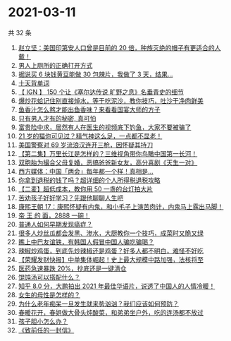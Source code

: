 # 2021-03-11

共 32 条

<!-- BEGIN ZHIHUVIDEO -->
<!-- 最后更新时间 Thu Mar 11 2021 17:09:56 GMT+0800 (China Standard Time) -->
1. [赵立坚：美国印第安人口曾是目前的 20 倍，种族灭绝的帽子有更适合的人戴！](https://www.zhihu.com/zvideo/1353034746524610560)
1. [男人上厕所的正确打开方式](https://www.zhihu.com/zvideo/1353067962195095552)
1. [据说买 6 块钱黄豆能做 30 包辣片，我做了 3 天，结果...](https://www.zhihu.com/zvideo/1353296649847046144)
1. [十天背单词](https://www.zhihu.com/zvideo/1353024773597880320)
1. [【 IGN 】 150 个让《塞尔达传说 旷野之息》名垂青史的细节](https://www.zhihu.com/zvideo/1352927378948202496)
1. [爆炒花蛤记住别直接焯水，等于吃泥沙，教你技巧，吐沙干净肉鲜美](https://www.zhihu.com/zvideo/1353275265011949571)
1. [鱼香汁怎么熬才能出鱼香味？来看看国宴大师的方子](https://www.zhihu.com/zvideo/1353010822831132673)
1. [只有男人才有的秘密, 真可怕](https://www.zhihu.com/zvideo/1353300580409028608)
1. [富贵险中求，居然有人在医生的视频底下钓鱼，大家不要被骗了](https://www.zhihu.com/zvideo/1353017570920919041)
1. [21 岁的猫你可见过？精气神这么足，一点都不显老！](https://www.zhihu.com/zvideo/1352983447628042241)
1. [美国警察对 69 岁流浪汉连开三枪，因怀疑其持刀](https://www.zhihu.com/zvideo/1353048168674926592)
1. [【第二集】万里长江是怎样的？三维视角带你鸟瞰中国第一长河！](https://www.zhihu.com/zvideo/1353316303432814592)
1. [双胞胎为撮合父母复婚，恶搞爸爸新女友，高分喜剧《天生一对》](https://www.zhihu.com/zvideo/1352311295308410880)
1. [西方媒体：中国「两会」每年都一个样！真相是…](https://www.zhihu.com/zvideo/1353017856058183680)
1. [你拿到退税的钱了吗？超详细的个人所得税退税攻略](https://www.zhihu.com/zvideo/1351864782337757184)
1. [【二麦】超低成本，教你用 50 一盏的台灯拍大片](https://www.zhihu.com/zvideo/1352998508383993856)
1. [苦劝孩子好好学习？先跟他聊聊人生吧](https://www.zhihu.com/zvideo/1353045742362263553)
1. [康熙王朝 17：康熙怀疑有内鬼，和小毛子上演苦肉计，内鬼马上露出马脚！](https://www.zhihu.com/zvideo/1353041562574770176)
1. [帝 王 的 面，2888 一碗！](https://www.zhihu.com/zvideo/1353010867102019584)
1. [普通人如何早期发现癌症？](https://www.zhihu.com/zvideo/1353273249170579456)
1. [很多人炒丝瓜都会发黑、渗水，大厨教你一个技巧，成菜时又脆又绿](https://www.zhihu.com/zvideo/1352733186410192896)
1. [瞧上中巴友谊铁，有韩国人假冒中国人骗吃骗喝？](https://www.zhihu.com/zvideo/1352999265740922880)
1. [辣椒炒鸡蛋，到底先炒辣椒还是鸡蛋？好多人都不明白，难怪不好吃](https://www.zhihu.com/zvideo/1352911351174520832)
1. [【荣耀发财快报】中单集体崛起！史上最大规模中路加强，法核将至](https://www.zhihu.com/zvideo/1353046529897283584)
1. [医药急速暴跌 20%，抄底还是一键清仓](https://www.zhihu.com/zvideo/1353115373504438272)
1. [馄饨汤可以搭配什么？](https://www.zhihu.com/zvideo/1353077714627330048)
1. [知乎 8.0 分，大鹏拍出 2021 年最佳华语片，说透了中国人的人情冷暖！](https://www.zhihu.com/zvideo/1352928608906797056)
1. [女生的母性是怎样的？](https://www.zhihu.com/zvideo/1353065269129142274)
1. [为什么老年痴呆一旦发生就来势汹汹？我们应该如何预防？](https://www.zhihu.com/zvideo/1352928717145014273)
1. [春暖花开，春姐做大骨头炖酸菜，和弟弟坐户外，吃的连汤都不放过](https://www.zhihu.com/zvideo/1352918053840207872)
1. [孩子胆小怎么办？](https://www.zhihu.com/zvideo/1352680318982397953)
1. [《致前任的一封信》](https://www.zhihu.com/zvideo/1352621847650013185)
<!-- END ZHIHUVIDEO -->
